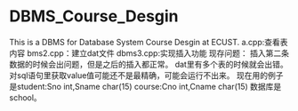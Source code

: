 # DBMS_Course_Desgin

This is a DBMS for Database System Course Desgin at ECUST.
a.cpp:查看表内容
bms2.cpp：建立dat文件
dbms3.cpp:实现插入功能
现存问题：
插入第二条数据的时候会出问题，但是之后的插入都正常。
dat里有多个表的时候就会出错。
对sql语句里获取value值可能还不是最精确，可能会运行不出来。
现在用的例子是student:Sno int,Sname char(15)   course:Cno int,Cname char(15)  数据库是school。
